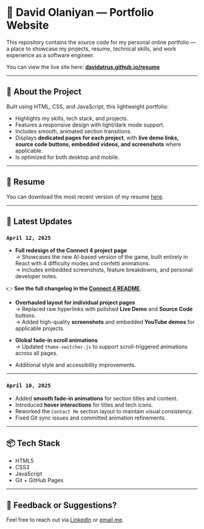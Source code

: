 # 💼 David Olaniyan — Portfolio Website

This repository contains the source code for my personal online portfolio — a place to showcase my projects, resume, technical skills, and work experience as a software engineer.

You can view the live site here: **[davidatrus.github.io/resume](https://davidatrus.github.io/resume)**

---

## 🚀 About the Project

Built using HTML, CSS, and JavaScript, this lightweight portfolio:

- Highlights my skills, tech stack, and projects.
- Features a responsive design with light/dark mode support.
- Includes smooth, animated section transitions.
- Displays **dedicated pages for each project**, with **live demo links, source code buttons, embedded videos, and screenshots** where applicable.
- Is optimized for both desktop and mobile.

---

## 📄 Resume

You can download the most recent version of my resume [here](./assets/resume.pdf).

---

## 📝 Latest Updates

### `April 12, 2025`

- **Full redesign of the Connect 4 project page**  
  → Showcases the new AI-based version of the game, built entirely in React with 4 difficulty modes and confetti animations.  
 → Includes embedded screenshots, feature breakdowns, and personal developer notes.  

👉 **See the full changelog in the [Connect 4 README](https://github.com/davidatrus/connect4game#readme)**.


- **Overhauled layout for individual project pages**  
  → Replaced raw hyperlinks with polished **Live Demo** and **Source Code** buttons.  
  → Added high-quality **screenshots** and embedded **YouTube demos** for applicable projects.

- **Global fade-in scroll animations**  
  → Updated `theme-switcher.js` to support scroll-triggered animations across all pages.

- Additional style and accessibility improvements.

---

### `April 10, 2025`

- Added **smooth fade-in animations** for section titles and content.
- Introduced **hover interactions** for titles and tech icons.
- Reworked the `Contact Me` section layout to maintain visual consistency.
- Fixed Git sync issues and committed animation refinements.


---

## 📦 Tech Stack

- HTML5
- CSS3
- JavaScript
- Git + GitHub Pages

---

## 🙌 Feedback or Suggestions?

Feel free to reach out via [LinkedIn](https://www.linkedin.com/in/david-olaniyan-916326179/) or [email me](mailto:davidolaniyan8@gmail.com).
